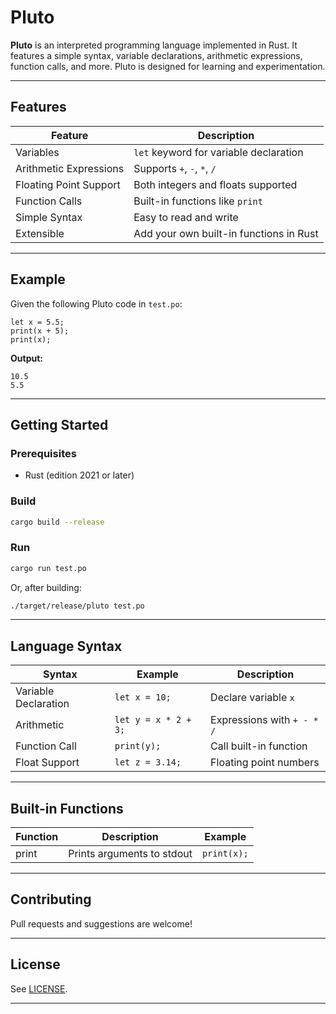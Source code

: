 # Pluto

**Pluto** is an interpreted programming language implemented in Rust. It features a simple syntax, variable declarations, arithmetic expressions, function calls, and more. Pluto is designed for learning and experimentation.

---

## Features

| Feature                | Description                                      |
|------------------------|--------------------------------------------------|
| Variables              | `let` keyword for variable declaration           |
| Arithmetic Expressions | Supports `+`, `-`, `*`, `/`                      |
| Floating Point Support | Both integers and floats supported               |
| Function Calls         | Built-in functions like `print`                  |
| Simple Syntax          | Easy to read and write                           |
| Extensible             | Add your own built-in functions in Rust          |

---

## Example

Given the following Pluto code in `test.po`:

```pluto
let x = 5.5;
print(x + 5);
print(x);
```

**Output:**
```
10.5
5.5
```

---

## Getting Started

### Prerequisites

- Rust (edition 2021 or later)

### Build

```sh
cargo build --release
```

### Run

```sh
cargo run test.po
```

Or, after building:

```sh
./target/release/pluto test.po
```

---

## Language Syntax

| Syntax                | Example                        | Description                     |
|-----------------------|--------------------------------|---------------------------------|
| Variable Declaration  | `let x = 10;`                  | Declare variable `x`            |
| Arithmetic            | `let y = x * 2 + 3;`           | Expressions with `+ - * /`      |
| Function Call         | `print(y);`                    | Call built-in function          |
| Float Support         | `let z = 3.14;`                | Floating point numbers          |

---

## Built-in Functions

| Function | Description                | Example         |
|----------|----------------------------|-----------------|
| print    | Prints arguments to stdout | `print(x);`     |

---

## Contributing

Pull requests and suggestions are welcome!

---

## License

See [LICENSE](LICENSE).

---
